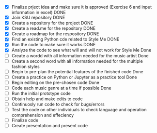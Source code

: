 - [X]  Finalize prject idea and make sure it is approved (Exercise 6 and input information in excel) DONE
- [X]  Join KSU repository DONE
- [X]  Create a repository for the project DONE
- [X]  Create a read.me for the repository DONE
- [X]  Create a roadmap for the respository DONE
- [X]  Find an existing Python cde related to Style Me DONE
- [X]  Run the code to make sure it works DONE
- [X]  Analyze the code to see what will and will not work for Style Me Done
- [ ]  Create a wordd with all information needed for the music artist Done
- [ ]  Create a second word with all information needed for the multiple fashion styles
- [ ]  Begin to pre-plan the potential features of the finished code Done
- [ ]  Create a practice on Python or Jupyter as a practice tool Done
- [ ]  Begin editing on the pre-chosen code Done
- [ ]  Code each music genre at a time if possible Done
- [ ]  Run the initial prototype code 
- [ ]  Obtain help and make edits to code 
- [ ]  Continuosly run code to check for bugs/errors
- [ ]  Test the code on other individuals to check language and operation comprehension and effeciency
- [ ]  Finalize code
- [ ]  Create presentation and present code
